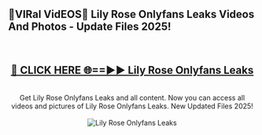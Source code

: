 <h2>🔴VIRal VidEOS🔴 Lily Rose Onlyfans Leaks Videos And Photos - Update Files 2025!</h2>
<br>
<div align="center">
<h2><a href="https://virallinks.top/odZfE0" rel="nofollow">🔴 CLICK HERE 🌐==►► Lily Rose Onlyfans Leaks</a></h2>
<br>
Get Lily Rose Onlyfans Leaks and all content. Now you can access all videos and pictures of Lily Rose Onlyfans Leaks. New Updated Files 2025!
<br>
<br>
<a href="https://virallinks.top/odZfE0" rel="nofollow" data-target="animated-image.originalLink"><img src="https://i.imgur.com/dJHk4Zq.gif)" alt="Lily Rose Onlyfans Leaks" style="max-width: 100%; display: inline-block;" data-target="animated-image.originalImage"></a>
</div>
<br>
